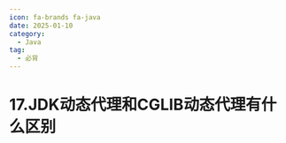 ```yaml
---
icon: fa-brands fa-java
date: 2025-01-10
category:
  - Java
tag:
  - 必背
---
```

# 17.JDK动态代理和CGLIB动态代理有什么区别